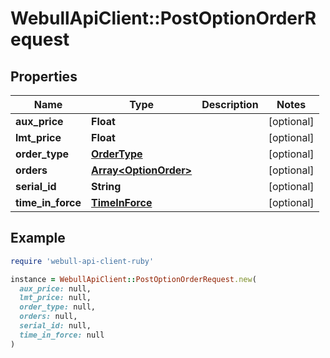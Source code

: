 # WebullApiClient::PostOptionOrderRequest

## Properties

| Name | Type | Description | Notes |
| ---- | ---- | ----------- | ----- |
| **aux_price** | **Float** |  | [optional] |
| **lmt_price** | **Float** |  | [optional] |
| **order_type** | [**OrderType**](OrderType.md) |  | [optional] |
| **orders** | [**Array&lt;OptionOrder&gt;**](OptionOrder.md) |  | [optional] |
| **serial_id** | **String** |  | [optional] |
| **time_in_force** | [**TimeInForce**](TimeInForce.md) |  | [optional] |

## Example

```ruby
require 'webull-api-client-ruby'

instance = WebullApiClient::PostOptionOrderRequest.new(
  aux_price: null,
  lmt_price: null,
  order_type: null,
  orders: null,
  serial_id: null,
  time_in_force: null
)
```

